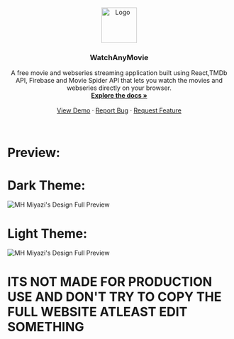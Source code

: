 
<div align="center">

<!-- PROJECT LOGO -->
<!-- PROJECT LOGO -->
<br />
<p align="center">
  <a href="https://telegra.ph/file/d4a282bc15501ba29b021.jpg">
    <img src="https://telegra.ph/file/d4a282bc15501ba29b021.jpg" alt="Logo" width="80" height="80">
  </a>

  <h3 align="center">WatchAnyMovie</h3>

  <p align="center">
 A free movie and webseries streaming application built using React,TMDb API, Firebase and Movie Spider API that lets you watch the movies and webseries directly on your browser.
    <br />
    <a href="https://github.com/kazuyakun07/movies-clann/blob/main/README.md"><strong>Explore the docs »</strong></a>
    <br />
    <br />
    <a href="https://kazuyakun07.github.io/movie-clann/">View Demo</a>
    ·
    <a href="https://t.me/MY5T3RI0US_X">Report Bug</a>
    ·
    <a href="https://t.me/MY5T3RI0US_X">Request Feature</a>
  </p>
</p>


</div>

<br />

# Preview:
# Dark Theme:
<img src="https://telegra.ph/file/380d6e31b7b59ccbc93a7.jpg" alt="MH Miyazi's Design Full Preview">
<h1>Light Theme:</h1>
<img src="https://telegra.ph/file/2af3df3f9a2f31ea61631.jpg" alt="MH Miyazi's Design Full Preview">

# ITS NOT MADE FOR PRODUCTION USE AND DON'T TRY TO COPY THE FULL WEBSITE ATLEAST EDIT SOMETHING



